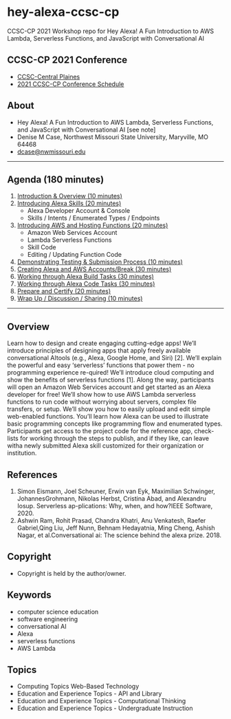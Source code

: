 # hey-alexa-ccsc-cp
CCSC-CP 2021 Workshop repo for Hey Alexa!  A Fun Introduction to AWS Lambda, Serverless Functions, and JavaScript with Conversational AI

## CCSC-CP 2021 Conference

- [CCSC-Central Plaines](https://www.ccsc.org/centralplains/)
- [2021 CCSC-CP Conference Schedule](https://www.ccsc.org/centralplains/wp-content/uploads/2021/04/CCSC_CP_2021_ConferenceScheduleFinal3.pdf)

## About

- Hey Alexa!  A Fun Introduction to AWS Lambda, Serverless Functions, and JavaScript with Conversational AI [see note]
- Denise M Case, Northwest Missouri State University, Maryville, MO 64468
- dcase@nwmissouri.edu

---

## Agenda (180 minutes)

1. [Introduction & Overview (10 minutes)](./workshop-01.md)
2. [Introducing Alexa Skills (20 minutes)](./workshop-02.md)
   - Alexa Developer Account & Console
   - Skills / Intents / Enumerated Types / Endpoints
3. [Introducing AWS and Hosting Functions (20 minutes)](./workshop-03.md)
   - Amazon Web Services Account
   - Lambda Serverless Functions
   - Skill Code 
   - Editing / Updating Function Code
4. [Demonstrating Testing & Submission Process (10 minutes)](./workshop-04.md)
5. [Creating Alexa and AWS Accounts/Break (30 minutes)](./workshop-05.md)
6. [Working through Alexa Build Tasks (30 minutes)](./workshop-06.md)
7. [Working through Alexa Code Tasks (30 minutes)](./workshop-07.md)
8. [Prepare and Certify (20 minutes)](./workshop-08.md)
9. [Wrap Up / Discussion / Sharing (10 minutes)](./workshop-09.md)

---

## Overview

Learn how to design and create engaging cutting-edge apps! 
We’ll introduce principles of designing apps that apply freely available conversational AItools (e.g., Alexa, Google Home, and Siri) [2]. 
We’ll explain the powerful and easy ‘serverless’ functions that power them - no programming experience re-quired! 
We’ll introduce cloud computing and show the benefits of serverless functions [1]. 
Along the way, participants will open an Amazon Web Services account and get started as an Alexa developer for free!
We’ll show how to use AWS Lambda serverless functions to run code without worrying about servers, complex file transfers, or setup. 
We’ll show you how to easily upload and edit simple web-enabled functions. 
You’ll learn how Alexa can be used to illustrate basic programming concepts like programming flow and enumerated types. 
Participants get access to the project code for the reference app, check-lists for working through the steps to publish, and if they like, can leave witha newly submitted Alexa skill customized for their organization or institution.

## References

1. Simon Eismann, Joel Scheuner, Erwin van Eyk, Maximilian Schwinger, JohannesGrohmann, Nikolas Herbst, Cristina Abad, and Alexandru Iosup. Serverless ap-plications: Why, when, and how?IEEE Software, 2020.
2. Ashwin Ram, Rohit Prasad, Chandra Khatri, Anu Venkatesh, Raefer Gabriel,Qing Liu, Jeff Nunn, Behnam Hedayatnia, Ming Cheng, Ashish Nagar, et al.Conversational ai: The science behind the alexa prize. 2018.

## Copyright

- Copyright is held by the author/owner.

## Keywords

- computer science education
- software engineering
- conversational AI
- Alexa
- serverless functions
- AWS Lambda

## Topics

- Computing Topics Web-Based Technology
- Education and Experience Topics - API and Library
- Education and Experience Topics - Computational Thinking
- Education and Experience Topics - Undergraduate Instruction
